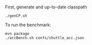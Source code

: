 First, generate and up-to-date classpath
```
./genCP.sh
```

To run the benchmark:

```
mvn package
./accBench.sh confs/shuttle_acc.json
```